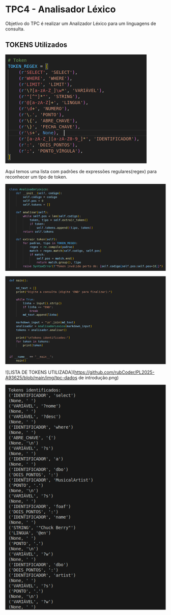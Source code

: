 # TPC4 - Analisador Léxico

Objetivo do TPC é realizar um Analizador Léxico para um linguagens de consulta.

## TOKENS Utilizados

![LISTA DE TOKENS UTILIZADA](https://github.com/rubCoder/PL2025-A93625/blob/main/img/tpc-01.png)

Aqui temos uma lista com padrões de expressões regulares(regex) para reconhecer um tipo de token.





![LISTA DE TOKENS UTILIZADA](https://github.com/rubCoder/PL2025-A93625/blob/main/img/tpc-02.png)

![LISTA DE TOKENS UTILIZADA](https://github.com/rubCoder/PL2025-A93625/blob/main/img/tpc-03.png)

![LISTA DE TOKENS UTILIZADA](https://github.com/rubCoder/PL2025-A93625/blob/main/img/tpc-dados de introdução.png)

![LISTA DE TOKENS UTILIZADA](https://github.com/rubCoder/PL2025-A93625/blob/main/img/tpc-resultado.png)
